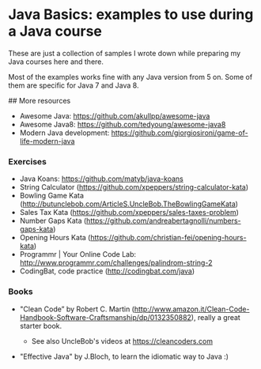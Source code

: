 # Java Basics: examples to use during a Java course
These are just a collection of samples I wrote down while preparing my Java courses here and there.

Most of the examples works fine with any Java version from 5 on. Some of them are specific for Java 7 and Java 8.

## More resources

* Awesome Java: https://github.com/akullpp/awesome-java
* Awesome Java8: https://github.com/tedyoung/awesome-java8
* Modern Java development: https://github.com/giorgiosironi/game-of-life-modern-java

### Exercises

* Java Koans: https://github.com/matyb/java-koans
* String Calculator (https://github.com/xpeppers/string-calculator-kata)
* Bowling Game Kata (http://butunclebob.com/ArticleS.UncleBob.TheBowlingGameKata)
* Sales Tax Kata (https://github.com/xpeppers/sales-taxes-problem)
* Number Gaps Kata (https://github.com/andreabertagnolli/numbers-gaps-kata)
* Opening Hours Kata (https://github.com/christian-fei/opening-hours-kata)
* Programmr | Your Online Code Lab: http://www.programmr.com/challenges/palindrom-string-2
* CodingBat, code practice (http://codingbat.com/java)

### Books
* "Clean Code” by Robert C. Martin (http://www.amazon.it/Clean-Code-Handbook-Software-Craftsmanship/dp/0132350882), really a great starter book.
  * See also UncleBob's videos at https://cleancoders.com

* "Effective Java" by J.Bloch, to learn the idiomatic way to Java :)

